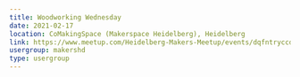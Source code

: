 ```yaml
---
title: Woodworking Wednesday
date: 2021-02-17
location: CoMakingSpace (Makerspace Heidelberg), Heidelberg
link: https://www.meetup.com/Heidelberg-Makers-Meetup/events/dqfntryccdbwb/
usergroup: makershd
type: usergroup
---
```

